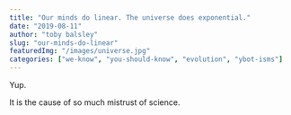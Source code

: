 ```yaml
---
title: "Our minds do linear. The universe does exponential."
date: "2019-08-11"
author: "toby balsley" 
slug: "our-minds-do-linear"
featuredImg: "/images/universe.jpg"
categories: ["we-know", "you-should-know", "evolution", "ybot-isms"]
---
```


Yup. 

It is the cause of so much mistrust of science.


